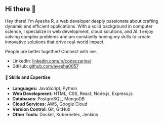 ## Hi there 👋


Hey there! I'm Ayesha R, a web developer deeply passionate about crafting dynamic and efficient applications. With a solid background in computer science, I specialize in web development, cloud solutions, and AI. I enjoy solving complex problems and am constantly honing my skills to create innovative solutions that drive real-world impact.


 People are better together! Connect with me.

- LinkedIn: [linkedin.com/in/codeczarina/](https://www.linkedin.com/in/codeczarina/)
- GitHub: [github.com/ayesha0057](https://github.com/ayesha0057)

  
#### 🚀 Skills and Expertise
- **Languages:** JavaScript, Python
- **Web Development:** HTML, CSS, React, Node.js, Express.js
- **Databases:** PostgreSQL, MongoDB
- **Cloud Services:** AWS, Google Cloud
- **Version Control:** Git, GitHub
- **Other Tools:** Docker, Kubernetes, Jenkins


